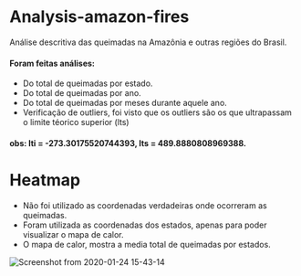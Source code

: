 # Analysis-amazon-fires
Análise descritiva das queimadas na Amazônia e outras regiões do Brasil.
#### Foram feitas análises: 
* Do total de queimadas por estado.
* Do total de queimadas por ano.
* Do total de queimadas por meses durante aquele ano.
* Verificação de outliers, foi visto que os outliers são os que ultrapassam o limite téorico superior (lts)
#### obs: lti = -273.30175520744393, lts = 489.8880808969388.


# Heatmap
* Não foi utilizado as coordenadas verdadeiras onde ocorreram as queimadas.
* Foram utilizada as coordenadas dos estados, apenas para poder visualizar o mapa de calor.
* O mapa de calor, mostra a media total de queimadas por estados.

![Screenshot from 2020-01-24 15-43-14](https://user-images.githubusercontent.com/28688721/73095967-812cdd00-3ec2-11ea-96b1-aced4466918f.png)
